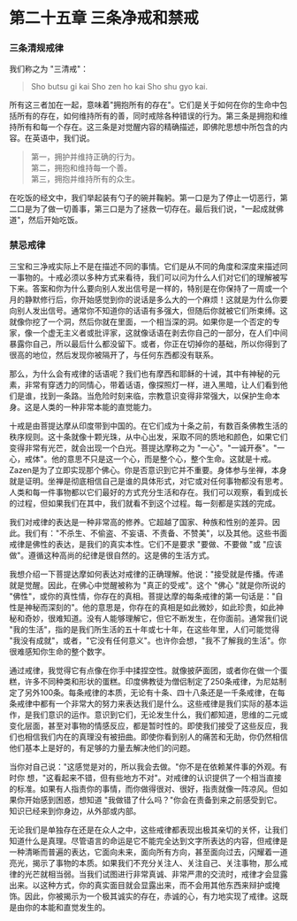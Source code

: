 # 第二十五章 三条净戒和禁戒

### 三条清规戒律
我们称之为 "三清戒"：
>Sho butsu gi kai Sho zen ho kai Sho shu gyo kai.

所有这三者加在一起，意味着"拥抱所有的存在"。它们是关于如何在你的生命中包括所有的存在，如何维持所有的善，同时戒除各种错误的行为。第三条是拥抱和维持所有和每一个存在。这三条是对觉醒内容的精确描述，即佛陀思想中所包含的内容。在英语中，我们说。
>第一，拥护并维持正确的行为。  
>第二，拥抱和维持每一个善。  
>第三，拥抱并维持所有的众生。

在吃饭的经文中，我们举起装有勺子的碗并鞠躬。第一口是为了停止一切恶行，第二口是为了做一切善事，第三口是为了拯救一切存在。最后我们说，"一起成就佛道"，然后开始吃饭。

### 禁忌戒律
三宝和三净戒实际上不是在描述不同的事情。它们是从不同的角度和深度来描述同一事物的。十戒必须以多种方式来看待，我们可以问为什么人们对它们的理解被写下来。答案和你为什么要向别人发出信号是一样的，特别是在你保持了一周或一个月的静默修行后，你开始感觉到你的说话是多么大的一个麻烦！这就是为什么你要向别人发出信号。通常你不知道你的话语有多强大，但随后你就被它们所束缚。这就像你挖了一个洞，然后你就在里面，一个相当深的洞。如果你是一个否定的专家，像一个虚无主义者或批评家，这就像话语在剥去你自己的一部分，在人们中间暴露你自己，所以最后什么都没留下。或者，你正在切掉你的基础，所以你得到了很高的地位，然后发现你被隔开了，与任何东西都没有联系。

那么，为什么会有戒律的话语呢？我们也有摩西和耶稣的十诫，其中有神秘的元素，非常有穿透力的同情心，带着话语，像探照灯一样，进入黑暗，让人们看到他们是谁，找到一条路。当危险时刻来临，宗教意识变得非常强大，以保护生命本身。这是人类的一种非常本能的直觉能力。

十戒是由菩提达摩从印度带到中国的。在它们成为十条之前，有数百条佛教生活的秩序规则。这十条就像十颗光珠，从中心出发，采取不同的质地和颜色，如果它们变得非常有光芒，就会出现一个白光。菩提达摩称之为 "一心"。"一诚开泰"。"一心，戒体"。他的意思不只是这一个心，而是整个心，整个生命。这就是十戒。Zazen是为了立即实现那个佛心。你是否意识到它并不重要。身体参与坐禅，本身就是证明。坐禅是彻底相信自己是谁的具体形式，对它或对任何事物都没有思考。人类和每一件事物都以它们最好的方式充分生活和存在。我们可以观察，看到成长的过程，但如果我们在其中，我们就看不到这个过程。每一刻都是实践的完成。

我们对戒律的表达是一种非常高的修养。它超越了国家、种族和性别的差异。因此。我们有："不杀生、不偷盗、不妄语、不责备、不赞美"，以及其他。这些书面戒律是佛性的表达，是我们的真实本性。它们不是要求 "要做、不要做 "或 "应该做"。遵循这种高尚的纪律是很自然的。这是佛的生活方式。

我想介绍一下菩提达摩如何表达对戒律的正确理解。他说："接受就是传播。传递就是觉醒。因此，在佛心中觉醒被称为 "真正的受戒"。这个 "佛心 "就是你所说的 "佛性"，或你的真性情，你存在的真相。菩提达摩的每条戒律的第一句话是："自性是神秘而深刻的"。他的意思是，你存在的真相是如此微妙，如此珍贵，如此神秘和奇妙，很难知道。没有人能够理解它，但它不断发生，在你面前。通常我们说 "我的生活"，指的是我们所生活的五十年或七十年，在这些年里，人们可能觉得 "我没有成就"，或者，"它没有任何意义"。也许你会想，"我不了解我的生活"。你很难感知你生命的整个数字。

通过戒律，我觉得它有点像在你手中揉捏空性。就像披萨面团，或者你在做一个蛋糕，许多不同种类和形状的蛋糕。印度佛教徒为僧侣制定了250条戒律，为尼姑制定了另外100条。每条戒律的本质，无论有十条、四十八条还是一千条戒律，在每条戒律中都有一个非常大的努力来表达我们是什么。这些戒律是我们实际的基本运作，是我们意识的运作。意识到它们，无论发生什么，我们都知道，思维的二元或变化层面，甚至对事物的情感反应，都是暂时性的。即使我们接受了这些反应，我们也相信我们内在的真理没有被扭曲。即使你看到别人的痛苦和无助，你仍然相信他们基本上是好的，有足够的力量去解决他们的问题。

当你对自己说："这感觉是对的，所以我会去做。"你不是在依赖某件事的外观。有时你 想，"这看起来不错，但有些地方不对"。对戒律的认识提供了一个相当直接的标准。如果有人指责你的事情，而你做得很对、很好，指责就像一阵凉风。但如果你开始感到困惑，想知道 "我做错了什么吗？"你会在责备到来之前感受到它。知识已经来到你身边，从外部或内部。

无论我们是单独存在还是在众人之中，这些戒律都表现出极其亲切的关怀，让我们知道什么是真理。尽管语言的命运是它不能完全达到文字所表达的内容，但戒律是一种清晰而普遍的表达，它面向未来，面向所有方向，甚至面向过去，闪耀着一道亮光，揭示了事物的本质。如果我们不充分关注人、关注自己、关注事物，那么戒律的光芒就相当弱。当我们试图进行非常真诚、非常严肃的交流时，戒律才会显露出来。以这种方式，你的真实面目就会显露出来，而不会用其他东西来辩护或掩饰。因此，你被揭示为一个极其诚实的存在，赤诚的心，有力地实现了戒律。这既是由你的本能和直觉发生的。

